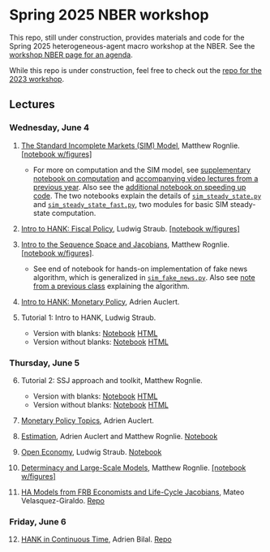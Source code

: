 # Spring 2025 NBER workshop
This repo, still under construction, provides materials and code for the Spring 2025 heterogeneous-agent macro workshop at the NBER. See the [workshop NBER page for an agenda](https://www.nber.org/conferences/heterogeneous-agent-macroeconomics-workshop-spring-2025).

While this repo is under construction, feel free to check out the [repo for the 2023 workshop](https://github.com/shade-econ/nber-workshop-2023).

## Lectures

### Wednesday, June 4
1. [The Standard Incomplete Markets (SIM) Model](https://shade-econ.github.io/nber-workshop-2025/lecture1_sim.pdf), Matthew Rognlie. [[notebook w/figures]](https://github.com/shade-econ/nber-workshop-2025/blob/main/notebooks/lecture1_sim.ipynb)
   
     * For more on computation and the SIM model, see [supplementary notebook on computation](https://github.com/shade-econ/nber-workshop-2025/blob/main/supplements/sim_steady_state_computation.ipynb) and [accompanying video lectures from a previous year](https://github.com/shade-econ/nber-workshop-2023/tree/main?tab=readme-ov-file#first-lecture-online). Also see the [additional notebook on speeding up code](https://github.com/shade-econ/nber-workshop-2025/blob/main/supplements/sim_steady_state_speed.ipynb). The two notebooks explain the details of [`sim_steady_state.py`](https://github.com/shade-econ/nber-workshop-2025/blob/main/notebooks/sim_steady_state.py) and [`sim_steady_state_fast.py`](https://github.com/shade-econ/nber-workshop-2025/blob/main/notebooks/sim_steady_state_fast.py), two modules for basic SIM steady-state computation.

2. [Intro to HANK: Fiscal Policy](https://shade-econ.github.io/nber-workshop-2025/lecture2_fiscalpolicy.pdf), Ludwig Straub. [[notebook w/figures]](https://github.com/shade-econ/nber-workshop-2025/blob/main/notebooks/lecture2_fiscal.ipynb)

3. [Intro to the Sequence Space and Jacobians](https://shade-econ.github.io/nber-workshop-2025/lecture3_sequence_space.pdf), Matthew Rognlie. [[notebook w/figures]](https://github.com/shade-econ/nber-workshop-2025/blob/main/notebooks/lecture3_sequence_space.ipynb).

   * See end of notebook for hands-on implementation of fake news algorithm, which is generalized in [`sim_fake_news.py`](https://github.com/shade-econ/nber-workshop-2025/blob/main/notebooks/sim_fake_news.py). Also see [note from a previous class](https://mrognlie.github.io/econ411-3/econ411_3_lecture7_supplement.pdf) explaining the algorithm.

4. [Intro to HANK: Monetary Policy](https://shade-econ.github.io/nber-workshop-2025/lecture4_monetary.pdf), Adrien Auclert.

5. Tutorial 1: Intro to HANK, Ludwig Straub.
   * Version with blanks: [Notebook](https://github.com/shade-econ/nber-workshop-2025/blob/main/tutorials/Tutorial%201%20Intro%20to%20HANK%20with%20blanks.ipynb) [HTML](https://raw.githack.com/shade-econ/nber-workshop-2025/main/tutorials/Tutorial%201%20Intro%20to%20HANK%20with%20blanks.html
)
   * Version without blanks: [Notebook](https://github.com/shade-econ/nber-workshop-2025/blob/main/tutorials/Tutorial%201%20Intro%20to%20HANK%20no%20blanks.ipynb) [HTML](https://raw.githack.com/shade-econ/nber-workshop-2025/main/tutorials/Tutorial%201%20Intro%20to%20HANK%20no%20blanks.html)

### Thursday, June 5
6. Tutorial 2: SSJ approach and toolkit, Matthew Rognlie.
   * Version with blanks: [Notebook](https://github.com/shade-econ/nber-workshop-2025/blob/main/tutorials/Tutorial%202%20SSJ%20approach%20and%20toolkit%20with%20blanks.ipynb) [HTML](https://raw.githack.com/shade-econ/nber-workshop-2025/main/tutorials/Tutorial%202%20SSJ%20approach%20and%20toolkit%20with%20blanks.html)
   * Version without blanks: [Notebook](https://github.com/shade-econ/nber-workshop-2025/blob/main/tutorials/Tutorial%202%20SSJ%20approach%20and%20toolkit.ipynb) [HTML](https://raw.githack.com/shade-econ/nber-workshop-2025/main/tutorials/Tutorial%202%20SSJ%20approach%20and%20toolkit.html)

8. [Monetary Policy Topics](https://shade-econ.github.io/nber-workshop-2025/lecture5_monetary_topics.pdf), Adrien Auclert.

9. [Estimation](https://shade-econ.github.io/nber-workshop-2025/lecture6_estimation.pdf), Adrien Auclert and Matthew Rognlie. [Notebook](https://github.com/shade-econ/nber-workshop-2025/blob/main/notebooks/lecture6_estimation.ipynb)

10. [Open Economy](https://shade-econ.github.io/nber-workshop-2025/lecture7_open_economy.pdf), Ludwig Straub. [Notebook](https://github.com/shade-econ/nber-workshop-2025/blob/main/notebooks/lecture7_open_economy.ipynb)

11. [Determinacy and Large-Scale Models](https://shade-econ.github.io/nber-workshop-2025/lecture8_determinacy.pdf), Matthew Rognlie. [[notebook w/figures]](https://github.com/shade-econ/nber-workshop-2025/blob/main/notebooks/lecture8_determinacy.ipynb)

12. [HA Models from FRB Economists and Life-Cycle Jacobians](https://shade-econ.github.io/nber-workshop-2025/ha_frb.pdf), Mateo Velasquez-Giraldo. [Repo](https://github.com/Mv77/LC-SSJ_public?tab=readme-ov-file)

### Friday, June 6
12. [HANK in Continuous Time](https://shade-econ.github.io/nber-workshop-2025/ha_ctstime.pdf), Adrien Bilal. [Repo](https://github.com/ShlokG/CT-SSJ/)